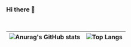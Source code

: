 ### Hi there 👋

<br />


| ![Anurag's GitHub stats](https://github-readme-stats.vercel.app/api?username=carlos01amc&theme=dark) | ![Top Langs](https://github-readme-stats.vercel.app/api/top-langs/?username=carlos01amc&hide=jupyter%20notebook&layout=compact&theme=dark) |
| --- | --- |

